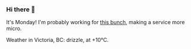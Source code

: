 ### Hi there :wave:

It's Monday! I'm probably working for [this bunch](https://github.com/kohofinancial), making a service more micro.

Weather in Victoria, BC: drizzle, at +10°C.
